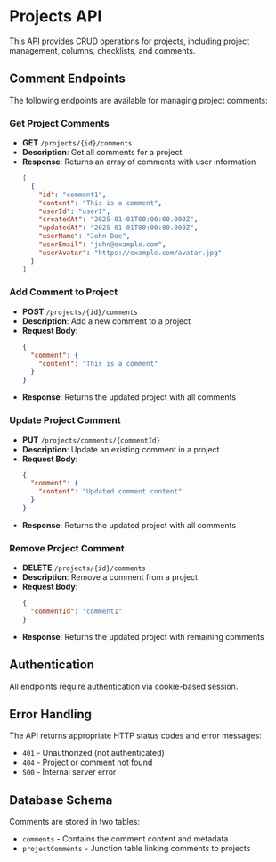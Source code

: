 # Projects API

This API provides CRUD operations for projects, including project management, columns, checklists, and comments.

## Comment Endpoints

The following endpoints are available for managing project comments:

### Get Project Comments
- **GET** `/projects/{id}/comments`
- **Description**: Get all comments for a project
- **Response**: Returns an array of comments with user information
  ```json
  [
    {
      "id": "comment1",
      "content": "This is a comment",
      "userId": "user1",
      "createdAt": "2025-01-01T00:00:00.000Z",
      "updatedAt": "2025-01-01T00:00:00.000Z",
      "userName": "John Doe",
      "userEmail": "john@example.com",
      "userAvatar": "https://example.com/avatar.jpg"
    }
  ]
  ```

### Add Comment to Project
- **POST** `/projects/{id}/comments`
- **Description**: Add a new comment to a project
- **Request Body**:
  ```json
  {
    "comment": {
      "content": "This is a comment"
    }
  }
  ```
- **Response**: Returns the updated project with all comments

### Update Project Comment
- **PUT** `/projects/comments/{commentId}`
- **Description**: Update an existing comment in a project
- **Request Body**:
  ```json
  {
    "comment": {
      "content": "Updated comment content"
    }
  }
  ```
- **Response**: Returns the updated project with all comments

### Remove Project Comment
- **DELETE** `/projects/{id}/comments`
- **Description**: Remove a comment from a project
- **Request Body**:
  ```json
  {
    "commentId": "comment1"
  }
  ```
- **Response**: Returns the updated project with remaining comments

## Authentication

All endpoints require authentication via cookie-based session.

## Error Handling

The API returns appropriate HTTP status codes and error messages:
- `401` - Unauthorized (not authenticated)
- `404` - Project or comment not found
- `500` - Internal server error

## Database Schema

Comments are stored in two tables:
- `comments` - Contains the comment content and metadata
- `projectComments` - Junction table linking comments to projects
